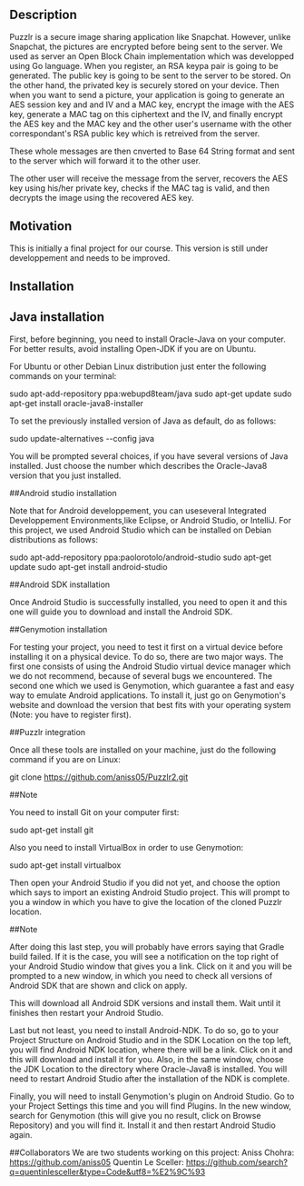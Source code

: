 ## Description

Puzzlr is a secure image sharing application like Snapchat. However, unlike Snapchat, the pictures are encrypted before being sent to the server.
We used as server an Open Block Chain implementation which was developped using Go language.
When you register, an RSA keypa pair is going to be generated. The public key is going to be sent to the server to be stored. On the other hand, the privated key is securely stored on your device.
Then when you want to send a picture, your application is going to generate an AES session key and and IV and a MAC key, encrypt the image with the AES key, generate a MAC tag on this ciphertext and the IV, and finally encrypt the AES key and the MAC key and the other user's username with the other correspondant's RSA public key which is retreived from the server.

These whole messages are then cnverted to Base 64 String format and sent to the server which will forward it to the other user.

The other user will receive the message from the server, recovers the AES key using his/her private key, checks if the MAC tag is valid, and then decrypts the image using the recovered AES key.


## Motivation

This is initially a final project for our course. This version is still under developpement and needs to be improved. 

## Installation

## Java installation

First, before beginning, you need to install Oracle-Java on your computer. For better results, avoid installing Open-JDK if you are on Ubuntu. 


For Ubuntu or other Debian Linux distribution just enter the following commands on your terminal:

sudo apt-add-repository ppa:webupd8team/java
sudo apt-get update
sudo apt-get install oracle-java8-installer


To set the previously installed version of Java as default, do as follows:

sudo update-alternatives --config java

You will be prompted several choices, if you have several versions of Java installed. Just choose the number which describes the Oracle-Java8 version that you just installed.

##Android studio installation

Note that for Android developpement, you can useseveral Integrated Developpement Environments,like Eclipse, or Android Studio, or IntelliJ. For this project, we used Android Studio which can be installed on Debian distributions as follows:

sudo apt-add-repository ppa:paolorotolo/android-studio
sudo apt-get update
sudo apt-get install android-studio


##Android SDK installation

Once Android Studio is successfully installed, you need to open it and this one will guide you to download and install the Android SDK.

##Genymotion installation

For testing your project, you need to test it first on a virtual device before installing it on a physical device. To do so, there are two major ways. The first one consists of using the Android Studio virtual device manager which we do not recommend, because of several bugs we encountered. The second one which we used is Genymotion, which guarantee a fast and easy way to emulate Android applications. To install it, just go on Genymotion's website and download the version that best fits with your operating system (Note: you have to register first).

##Puzzlr integration

Once all these tools are installed on your machine, just do the following command if you are on Linux:

git clone https://github.com/aniss05/Puzzlr2.git

##Note

You need to install Git on your computer first:

sudo apt-get install git

Also you need to install VirtualBox in order to use Genymotion:

sudo apt-get install virtualbox

Then open your Android Studio if you did not yet, and choose the option which says to import an existing Android Studio project. This will prompt to you a window in which you have to give the location of the cloned Puzzlr location.

##Note

After doing this last step, you will probably have errors saying that Gradle build failed. If it is the case, you will see a notification on the top right of your Android Studio window that gives you a link. Click on it and you will be prompted to a new window, in which you need to check all versions of Android SDK that are shown and click on apply.

This will download all Android SDK versions and install them. Wait until it finishes then restart your Android Studio.


Last but not least, you need to install Android-NDK. To do so, go to your Project Structure on Android Studio and in the SDK Location on the top left, you will find Android NDK location, where there will be a link. Click on it and this will download and install it for you. Also, in the same window, choose the JDK Location to the directory where Oracle-Java8 is installed. You will need to restart Android Studio after the installation of the NDK is complete. 


Finally, you will need to install Genymotion's plugin on Android Studio. Go to your Project Settings this time and you will find Plugins. In the new window, search for Genymotion (this will give you no result, click on Browse Repository) and you will find it. Install it and then restart Android Studio again. 


##Collaborators
We are two students working on this project:
Aniss Chohra: https://github.com/aniss05
Quentin Le Sceller:  https://github.com/search?q=quentinlesceller&type=Code&utf8=%E2%9C%93


